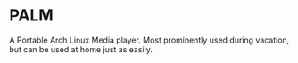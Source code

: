 # PALM
A Portable Arch Linux Media player. Most prominently used during vacation, but can be used at home just as easily. 
